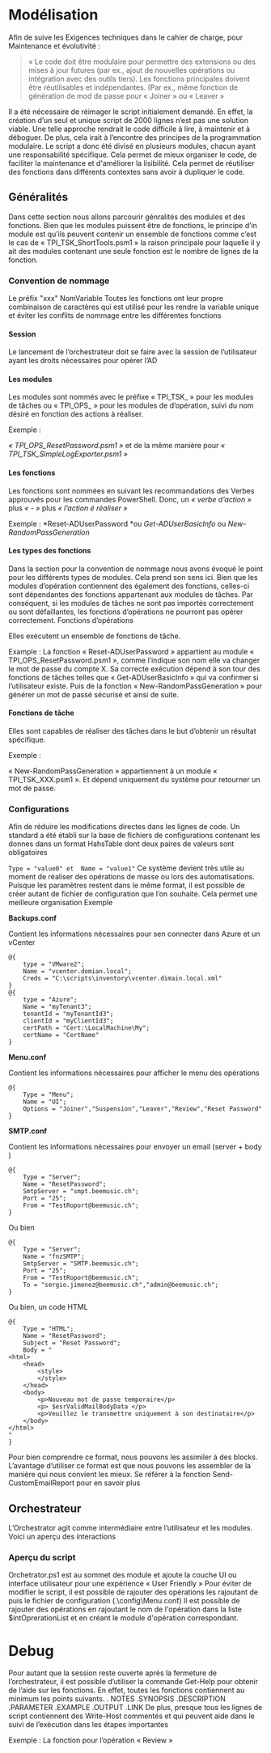 # Modélisation 

Afin de suive les Exigences techniques dans le cahier de charge, pour Maintenance et évolutivité :
> « Le code doit être modulaire pour permettre des extensions ou des mises à jour futures (par ex., ajout de nouvelles opérations ou intégration avec des outils tiers). Les fonctions principales doivent être réutilisables et indépendantes. (Par ex., même fonction de génération de mod de passe pour « Joiner » ou « Leaver » 

Il a été nécessaire de réimager le script initialement demandé. En effet, la création d’un seul et unique script de 2000 lignes n’est pas une solution viable. Une telle approche rendrait le code difficile à lire, à maintenir et à déboguer. De plus, cela irait à l’encontre des principes de la programmation modulaire.
Le script a donc été divisé en plusieurs modules, chacun ayant une responsabilité spécifique. Cela permet de mieux organiser le code, de faciliter la maintenance et d'améliorer la lisibilité. Cela permet de réutiliser des fonctions dans différents contextes sans avoir à dupliquer le code. 

## Généralités 

Dans cette section nous allons parcourir génralités des modules et des fonctions. Bien que les modules puissent être de fonctions, le principe d’in module est qu’ils peuvent contenir un ensemble de fonctions comme c’est le cas de « TPI_TSK_ShortTools.psm1 » la raison principale pour laquelle il y ait des modules contenant une seule fonction est le nombre de lignes de la fonction.

### Convention de nommage 

Le préfix "xxx" NomVariable 
Toutes les fonctions ont leur propre combinaison de caractères qui est utilisé pour les rendre la variable unique et éviter les conflits de nommage entre les différentes fonctions

#### Session
Le lancement de l’orchestrateur doit se faire avec la session de l’utilisateur ayant les droits nécessaires pour opérer l’AD


#### Les modules 
Les modules sont nommés avec le préfixe « TPI_TSK_ » pour les modules de tâches   ou « TPI_OPS_ » pour les modules de d’opération, suivi du nom désiré en fonction des actions à réaliser. 

Exemple : 

*« TPI_OPS_ResetPassword.psm1 »* et de la même manière pour *« TPI_TSK_SimpleLogExporter.psm1 »*

#### Les fonctions 
Les fonctions sont nommées en suivant les recommandations des Verbes approuvés pour les commandes PowerShell. 
Donc, un *« verbe d’action »* plus *« - »* plus *« l’action é réaliser »*

Exemple : 
*Reset-ADUserPassword *ou *Get-ADUserBasicInfo* ou *New-RandomPassGeneration*

#### Les types des fonctions 

Dans la section pour la convention de nommage nous avons évoqué le point pour les différents types de modules. Cela prend son sens ici. 
Bien que les modules d’opération contiennent des également des fonctions, celles-ci sont dépendantes des fonctions appartenant aux modules de tâches. Par conséquent, si les modules de tâches ne sont pas importés correctement ou sont défaillantes, les fonctions d’opérations ne pourront pas opérer correctement.
Fonctions d’opérations

Elles exécutent un ensemble de fonctions de tâche. 

Example : 
La fonction « Reset-ADUserPassword » appartient au module « TPI_OPS_ResetPassword.psm1 », comme l’indique son nom elle va changer le mot de passe du compte X. Sa correcte exécution dépend à son tour des fonctions de tâches telles que « Get-ADUserBasicInfo » qui va confirmer si l’utilisateur existe. Puis de la fonction « New-RandomPassGeneration » pour générer un mot de passé sécurisé et ainsi de suite.

#### Fonctions de tâche 

Elles sont capables de réaliser des tâches dans le but d’obtenir un résultat spécifique. 

 Exemple : 

« New-RandomPassGeneration » appartiennent à un module « TPI_TSK_XXX.psm1 ».  Et dépend uniquement du système pour retourner un mot de passe.

### Configurations 

Afin de réduire les modifications directes dans les lignes de code. Un standard a été établi sur la base de fichiers de configurations contenant les donnes dans un format HahsTable  dont deux paires de valeurs sont obligatoires 

`
    Type = "value0"	et 	Name = "value1"
`
Ce système devient très utile au moment de réaliser des opérations de masse ou lors des automatisations. Puisque les paramètres restent dans le même format, il est possible de créer autant de fichier de configuration que l’on souhaite. Cela permet une meilleure organisation 
Exemple
 
**Backups.conf** 

Contient les informations nécessaires pour sen connecter dans Azure et un vCenter 

```
@{
    type = "VMware2";
    Name = "vcenter.domian.local";
    Creds = "C:\scripts\inventory\vcenter.dimain.local.xml" 
}
@{ 
    type = "Azure";
    Name = "myTenant3";
    tenantId = "myTenantId3";
    clientId = "myClientId3";
    certPath = "Cert:\LocalMachine\My";
    certName = "CertName"
}
```
**Menu.conf** 

Contient les informations nécessaires pour afficher le menu des opérations

```
@{  
    Type = "Menu";
    Name = "UI";
    Options = "Joiner","Suspension","Leaver","Review","Reset Password"
}
```

**SMTP.conf** 

Contient les informations nécessaires pour envoyer un email (server + body )

```
@{  
    Type = "Server";
    Name = "ResetPassword";
    SmtpServer = "smpt.beemusic.ch";
    Port = "25";
    From = "TestRoport@beemusic.ch";
} 
```
Ou bien 
```
@{  
    Type = "Server";
    Name = "fnzSMTP";
    SmtpServer = "SMTP.beemusic.ch";
    Port = "25";
    From = "TestRoport@beemusic.ch";
    To = "sergio.jimenez@beemusic.ch","admin@beemusic.ch";
}
```
Ou bien, un code HTML
```
@{
    Type = "HTML";
    Name = "ResetPassword";
    Subject = "Reset Password";
    Body = "
<html>
    <head>
        <style>
        </style>
    </head>
    <body>
        <p>Nouveau mot de passe temporaire</p>
        <p> $esrValidMailBodyData </p>
        <p>Veuillez le transmettre uniquement à son destinataire</p>
    </body>
</html>
"
}
```

Pour bien comprendre ce format, nous pouvons les assimiler à des blocks. L’avantage d’utiliser ce format est que nous pouvons les assembler de la manière qui nous convient les mieux. 
Se référer à la fonction Send-CustomEmailReport pour en savoir plus 

## Orchestrateur 

L’Orchestrator agit comme intermédiaire entre l’utilisateur et les modules. Voici un aperçu des interactions  

### Aperçu du script

Orchetrator.ps1 est au sommet des module et ajoute la couche UI ou interface utilisateur pour une expérience « User Friendly »
Pour éviter de modifier le script, il est possible de rajouter des opérations les rajoutant de puis le fichier de configuration (.\config\Menu.conf) 
Il est possible de rajouter des opérations en rajoutant le nom de l'opération dans la liste $intOprerationList et en créant le module d'opération correspondant.



# Debug
Pour autant que la session reste ouverte après la fermeture de l’orchestrateur, il est possible d’utiliser la commande Get-Help   pour obtenir de l’aide sur les fonctions. En effet, toutes les fonctions contiennent au minimum les points suivants.
. NOTES    .SYNOPSIS    .DESCRIPTION    .PARAMETER     .EXAMPLE    .OUTPUT .LINK 
De plus, presque tous les lignes de script contiennent des Write-Host commentés et qui peuvent aide    dans le suivi de l’exécution dans les étapes importantes

Exemple : La fonction pour l’opération « Review » 